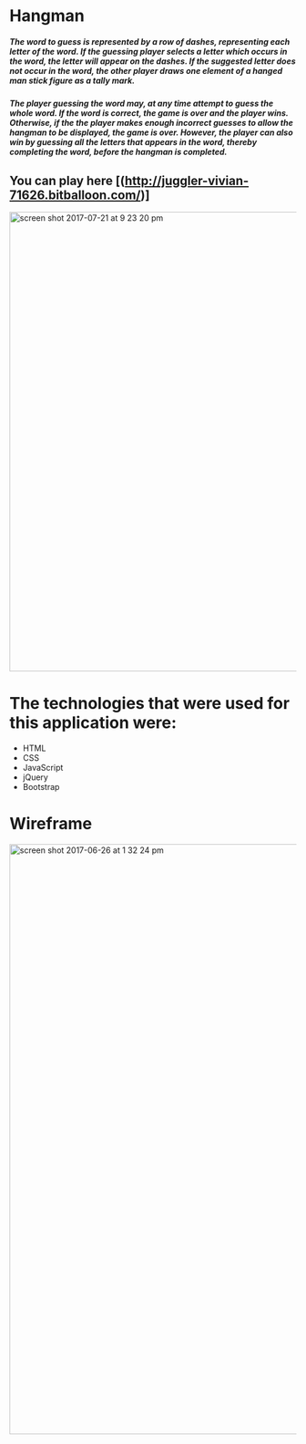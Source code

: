 # Hangman

##### The word to guess is represented by a row of dashes, representing each letter of the word. If the guessing player selects a letter which occurs in the word, the letter will appear on the dashes. If the suggested letter does not occur in the word, the other player draws one element of a hanged man stick figure as a tally mark.

##### The player guessing the word may, at any time attempt to guess the whole word. If the word is correct, the game is over and the player wins. Otherwise, if the the player makes enough incorrect guesses to allow the hangman to be displayed, the game is over. However, the player can also win by guessing all the letters that appears in the word, thereby completing the word, before the hangman is completed.

## You can play here [(http://juggler-vivian-71626.bitballoon.com/)]

<img width="806" alt="screen shot 2017-07-21 at 9 23 20 pm" src="https://user-images.githubusercontent.com/22422858/28487247-e620c28e-6e5a-11e7-9500-13fed5c6ed85.png">

# The technologies that were used for this application were:
* HTML
* CSS
* JavaScript
* jQuery
* Bootstrap

# Wireframe

<img width="1035" alt="screen shot 2017-06-26 at 1 32 24 pm" src="https://user-images.githubusercontent.com/22422858/27552071-f4ba5b02-5a73-11e7-9f5d-dfc5198d2cea.png">

